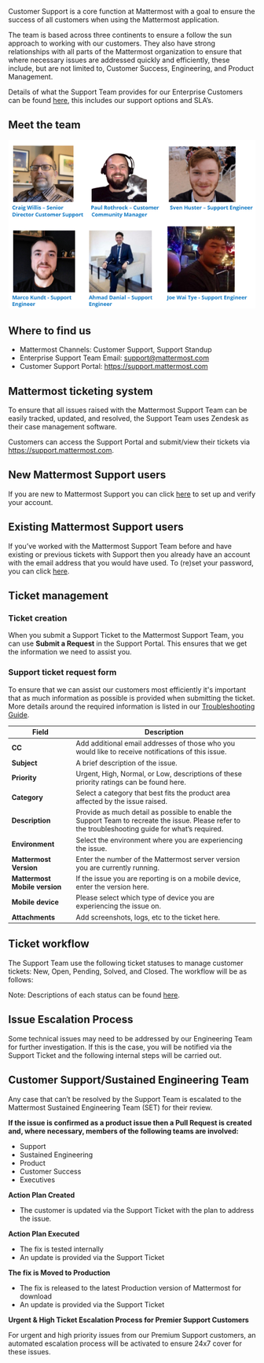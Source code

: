 Customer Support is a core function at Mattermost with a goal to ensure the success of all customers when using the Mattermost application.

The team is based across three continents to ensure a follow the sun approach to working with our customers.  They also have strong relationships with all parts of the Mattermost organization to ensure that where necessary issues are addressed quickly and efficiently, these include, but are not limited to, Customer Success, Engineering, and Product Management.

Details of what the Support Team provides for our Enterprise Customers can be found [here](https://mattermost.com/support/), this includes our support options and SLA’s.

## Meet the team

![](../../.gitbook/assets/Support-team-image-for-handbook.png)

## Where to find us

* Mattermost Channels: Customer Support, Support Standup
* Enterprise Support Team Email: support@mattermost.com
* Customer Support Portal: https://support.mattermost.com

## Mattermost ticketing system 

To ensure that all issues raised with the Mattermost Support Team can be easily tracked, updated, and resolved, the Support Team uses Zendesk as their case management software.

Customers can access the Support Portal and submit/view their tickets via https://support.mattermost.com.  

## New Mattermost Support users

If you are new to Mattermost Support you can click [here](https://mattermost.zendesk.com/auth/v2/login/registration?auth_origin=327479%2Ctrue%2Ctrue&brand_id=327479&return_to=https%3A%2F%2Fsupport.mattermost.com%2Fhc%2Fen-us&theme=hc) to set up and verify your account.

## Existing Mattermost Support users

If you’ve worked with the Mattermost Support Team before and have existing or previous tickets with Support then you already have an account with the email address that you would have used. To (re)set your password, you can click [here](https://mattermost.zendesk.com/auth/v2/login/password_reset?auth_origin=327479%2Ctrue%2Ctrue&brand_id=327479&return_to=https%3A%2F%2Fsupport.mattermost.com%2Fhc%2Fen-us&theme=hc).

## Ticket management 

### Ticket creation 

When you submit a Support Ticket to the Mattermost Support Team, you can use **Submit a Request** in the Support Portal. This ensures that we get the information we need to assist you.

### Support ticket request form 

To ensure that we can assist our customers most efficiently it's important that as much information as possible is provided when submitting the ticket. More details around the required information is listed in our [Troubleshooting Guide](https://docs.mattermost.com/guides/administrator.html#troubleshooting).

|Field | Description |
|------|-------------|
| **CC**  |Add additional email addresses of those who you would like to receive notifications of this issue.|
| **Subject** |A brief description of the issue.            |
| **Priority**     |Urgent, High, Normal, or Low, descriptions of these priority ratings can be found here.              |
| **Category**     |Select a category that best fits the product area affected by the issue raised.            |
| **Description**     |Provide as much detail as possible to enable the Support Team to recreate the issue.  Please refer to the troubleshooting guide for what’s required.            |
| **Environment**     |Select the environment where you are experiencing the issue.            |
| **Mattermost Version**     |Enter the number of the Mattermost server version you are currently running.            |
| **Mattermost Mobile version**     |If the issue you are reporting is on a mobile device, enter the version here.            |
| **Mobile device**     |Please select which type of device you are experiencing the issue on.            |
| **Attachments**     |Add screenshots, logs, etc to the ticket here.            |

 ## Ticket workflow

The Support Team use the following ticket statuses to manage customer tickets: New, Open, Pending, Solved, and Closed. The workflow will be as follows:

Note: Descriptions of each status can be found [here](https://handbook.mattermost.com/operations/business-operations/analytics/metrics-definitions#support-tickets).
 
## Issue Escalation Process ##

Some technical issues may need to be addressed by our Engineering Team for further investigation. If this is the case, you will be notified via the Support Ticket and the following internal steps will be carried out.

## Customer Support/Sustained Engineering Team

Any case that can’t be resolved by the Support Team is escalated to the Mattermost Sustained Engineering Team (SET) for their review.

**If the issue is confirmed as a product issue then a Pull Request is created and, where necessary, members of the following teams are involved:**

- Support
- Sustained Engineering
- Product
- Customer Success
 - Executives

**Action Plan Created**

 - The customer is updated via the Support Ticket with the plan to address the issue.

**Action Plan Executed**

 - The fix is tested internally
 - An update is provided via the Support Ticket

**The fix is Moved to Production**

 - The fix is released to the latest Production version of Mattermost for download 
 - An update is provided via the Support Ticket

**Urgent & High Ticket Escalation Process for Premier Support Customers**

For urgent and high priority issues from our Premium Support customers, an automated escalation process will be activated to ensure 24x7 cover for these issues.
